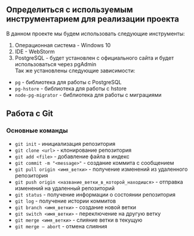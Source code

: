 ## Определиться с используемым инструментарием для реализации проекта
В данном проекте мы будем использовать следующие инструменты:
1. Операционная система - Windows 10
2. IDE - WebStorm
3. PostgreSQL - будет установлен с официального сайта и будет использоваться через pgAdmin\
Так же установлены следующие зависимости:
- `pg` - библиотека для работы с PostgreSQL
- `pg-hstore` - библиотека для работы с hstore
- `node-pg-migrator` - библиотека для работы с миграциями

## Работа с Git
### Основные команды

- `git init` - инициализация репозитория
- `git clone <url>` - клонирование репозитория
- `git add <file>` - добавление файла в индекс
- `git commit -m "<message>"` - создание коммита с сообщением
- `git pull origin <имя_ветки>` - получение изменений из удаленного репозитория
- `git push origin <название_ветки_в_которой_находишся>` - отправка изменений на удаленный репозиторий
- `git status` - получение информации о состоянии репозитория
- `git log` - получение истории коммитов
- `git branch <имя_ветки>` - создание новой ветки
- `git switch <имя_ветки>` - переключение на другую ветку
- `git merge <имя_ветки>` - слияние ветки в текущую
- `git merge — abort` - отмена слияния
